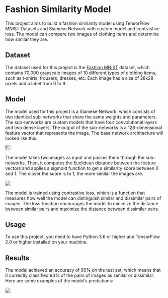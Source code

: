# Fashion Similarity Model
This project aims to build a fashion similarity model using TensorFlow MNIST Datasets and Siamese Network with custom model and contrastive loss. The model can compare two images of clothing items and determine how similar they are.

## Dataset
The dataset used for this project is the [Fashion MNIST](https://www.tensorflow.org/datasets/catalog/mnist) dataset, which contains 70,000 grayscale images of 10 different types of clothing items, such as t-shirts, trousers, dresses, etc. Each image has a size of 28x28 pixels and a label from 0 to 9.

## Model
The model used for this project is a Siamese Network, which consists of two identical sub-networks that share the same weights and parameters. The sub-networks are custom models that have four convolutional layers and two dense layers. The output of the sub-networks is a 128-dimensional feature vector that represents the image. The base network architecture will looked like this.

<img src="https://github-production-user-asset-6210df.s3.amazonaws.com/53653797/244704422-3099b3ca-f709-4ba8-a512-0fc5f28846f8.png" style="transform: rotate(90deg);">

The model takes two images as input and passes them through the sub-networks. Then, it computes the Euclidean distance between the feature vectors and applies a sigmoid function to get a similarity score between 0 and 1. The closer the score is to 1, the more similar the images are.

![](https://github.com/ssabrut/fashion-similarity-model/blob/main/siamese-model.png)

The model is trained using contrastive loss, which is a function that measures how well the model can distinguish similar and dissimilar pairs of images. The loss function encourages the model to minimize the distance between similar pairs and maximize the distance between dissimilar pairs.

## Usage
To use this project, you need to have Python 3.6 or higher and TensorFlow 2.0 or higher installed on your machine.

## Results
The model achieved an accuracy of 90% on the test set, which means that it correctly classified 90% of the pairs of images as similar or dissimilar. Here are some examples of the model’s predictions:

![](https://github.com/ssabrut/fashion-similarity-model/assets/53653797/b3df46d8-b176-48cc-838d-ea9d2cd4fe11)
